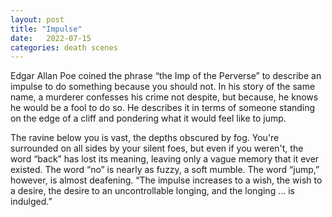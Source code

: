 ```yaml
---
layout: post
title: "Impulse"
date:   2022-07-15
categories: death scenes
---
```

Edgar Allan Poe coined the phrase “the Imp of the Perverse” to describe an impulse to do something because you should not. In his story of the same name, a murderer confesses his crime not despite, but because, he knows he would be a fool to do so. He describes it in terms of someone standing on the edge of a cliff and pondering what it would feel like to jump.

The ravine below you is vast, the depths obscured by fog. You're surrounded on all sides by your silent foes, but even if you weren't, the word “back” has lost its meaning, leaving only a vague memory that it ever existed. The word “no” is nearly as fuzzy, a soft mumble. The word “jump,” however, is almost deafening. “The impulse increases to a wish, the wish to a desire, the desire to an uncontrollable longing, and the longing … is indulged.”

